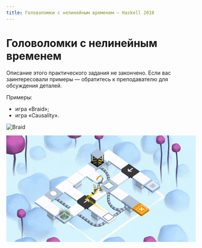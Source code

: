 ```yaml
---
title: Головоломки с нелинейным временем — Haskell 2018
---
```


Головоломки с нелинейным временем
=================================

Описание этого практического задания не закончено.
Если вас заинтересовали примеры — обратитесь к преподавателю для обсуждения деталей.

Примеры:

- игра «Braid»;
- игра «Causality».

![Braid](images/braid.gif)

![Causality](images/causality.gif)
